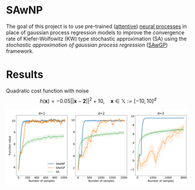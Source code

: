 # SAwNP
The goal of this project is to use pre-trained ([attentive](https://arxiv.org/abs/1901.05761)) [neural processes](https://arxiv.org/abs/1807.01622) in place of gaussian process regression models to improve the convergence rate of Kiefer-Wolfowitz (KW) type stochastic approximation (SA) using the *stochastic approximation of gaussian process regression* ([SAwGP](https://ieeexplore.ieee.org/document/9715329)) framework.

# Results
Quadratic cost function with noise
$$h(\mathbf{x}) = -0.05||\mathbf{x} - \mathbf{2}||^2 + 10, \quad \mathbf{x} \in \mathbb{X} := [-10, 10]^d$$

![quadratic cost function results](imgs/results.png)
